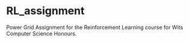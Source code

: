 # RL_assignment
Power Grid Assignment for the Reinforcement Learning course for Wits Computer Science Honours.
